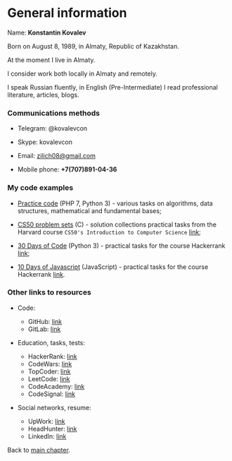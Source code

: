 # General information

Name: **Konstantin Kovalev**

Born on August 8, 1989, in Almaty, Republic of Kazakhstan.

At the moment I live in Almaty.

I consider work both locally in Almaty and remotely.

I speak Russian fluently, in English (Pre-Intermediate) I read professional literature, articles, blogs.

### Communications methods

* Telegram: @kovalevcon

* Skype: kovalevcon

* Email: zilich08@gmail.com

* Mobile phone: **+7(707)891-04-36**

### My code examples

* <a href="https://github.com/kovalevcon/practice-code" target="_blank">Practice code</a> (PHP 7, Python 3) - various
tasks on algorithms, data structures, mathematical and fundamental bases;

* <a href="https://github.com/kovalevcon/cs50-problem-sets" target="_blank">CS50 problem sets</a> (C) - solution
collections practical tasks from the Harvard course `CS50's Introduction to Computer Science` 
<a href="https://www.edx.org/course/cs50s-introduction-computer-science-harvardx-cs50x" target="_blank">link</a>;

* <a href="https://github.com/kovalevcon/30-Days-of-Code" target="_blank">30 Days of Code</a> (Python 3) - practical
tasks for the course Hackerrank 
<a href="https://www.hackerrank.com/domains/tutorials/30-days-of-code" target="_blank">link</a>;

* <a href="https://github.com/kovalevcon/10-Days-of-Javascript" target="_blank">10 Days of Javascript</a> (JavaScript) -
practical tasks for the course Hackerrank 
<a href="https://www.hackerrank.com/domains/tutorials/10-days-of-javascript" target="_blank">link</a>.

### Other links to resources

* Code:
    * GitHub: <a href="https://github.com/kovalevcon" target="_blank">link</a>
    * GitLab: <a href="https://gitlab.com/kovalevcon" target="_blank">link</a>
    
* Education, tasks, tests:
    * HackerRank: <a href="https://www.hackerrank.com/zilich08" target="_blank">link</a>
    * CodeWars: <a href="https://www.codewars.com/users/kovalevcon" target="_blank">link</a>
    * TopCoder: <a href="https://www.topcoder.com/members/kovalevcon/" target="_blank">link</a>
    * LeetCode: <a href="https://leetcode.com/kovalevcon/" target="_blank">link</a>
    * CodeAcademy: <a href="https://www.codecademy.com/kovalevcon" target="_blank">link</a>
    * CodeSignal: <a href="https://app.codesignal.com/profile/kovalevcon/overview" target="_blank">link</a>
    
* Social networks, resume:    
    * UpWork: <a href="https://www.upwork.com/o/profiles/users/_~0128a1dc81eb1d7ba1/" target="_blank">link</a>
    * HeadHunter: 
<a href="https://hh.kz/applicant/resumes/view?resume=06112c84ff0108ba950039ed1f553835676d74" target="_blank">link</a>
    * LinkedIn: <a href="https://www.linkedin.com/in/constantine-kovalev-474859bb/" target="_blank">link</a>

Back to [main chapter](/README.md "to main chapter").